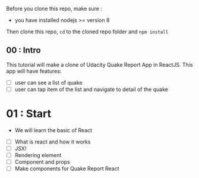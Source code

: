 Before you clone this repo, make sure :
- you have installed nodejs >= version 8 

Then clone this repo, `cd` to the cloned repo folder and `npm install`

## 00 : Intro
This tutorial will make a clone of Udacity Quake Report App in ReactJS. 
This app will have features:
- [ ] user can see a list of quake
- [ ] user can tap item of the list and navigate to detail of the quake

# 01 : Start
- We will learn the basic of React 
- [ ] What is react and how it works
- [ ] JSX!
- [ ] Rendering element
- [ ] Component and props
- [ ] Make components for Quake Report React
